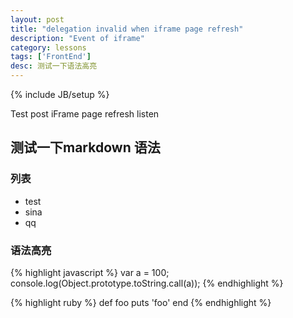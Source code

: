 ```yaml
---
layout: post
title: "delegation invalid when iframe page refresh"
description: "Event of iframe"
category: lessons 
tags: ['FrontEnd']
desc: 测试一下语法高亮
---
```

{% include JB/setup %}

Test post
iFrame page refresh listen

## 测试一下markdown 语法

### 列表

* test
* sina
* qq

### 语法高亮

{% highlight javascript %}
var a = 100;
console.log(Object.prototype.toString.call(a));
{% endhighlight %}

{% highlight ruby %}
def foo
  puts 'foo'
end
{% endhighlight %}
